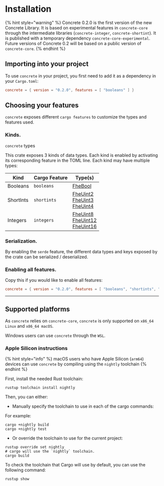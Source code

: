 # Installation

{% hint style="warning" %}
Concrete 0.2.0 is the first version of the new Concrete Library. It is based on experimental features in `concrete-core` through the intermediate libraries (`concrete-integer`, `concrete-shortint`). It is published with a temporary dependency `concrete-core-experimental`. Future versions of Concrete 0.2 will be based on a public version of `concrete-core`.
{% endhint %}

## Importing into your project

To use `concrete` in your project, you first need to add it as a dependency in your `Cargo.toml`:

```toml
concrete = { version = "0.2.0", features = [ "booleans" ] }
```

## Choosing your features

`concrete` exposes different `cargo features` to customize the types and features used.

### Kinds.

`concrete` types

This crate exposes 3 kinds of data types. Each kind is enabled by activating its corresponding feature in the TOML line. Each kind may have multiple types:

| Kind      | Cargo Feature | Type(s)                                  |
| --------- | ------------- |------------------------------------------|
| Booleans  | `booleans`    | [FheBool]                                |
| ShortInts | `shortints`   | [FheUint2]<br>[FheUint3]<br>[FheUint4]   |
| Integers  | `integers`    | [FheUint8]<br>[FheUint12]<br>[FheUint16] |

[FheBool]: https://docs.rs/concrete/0.2.0/concrete/type.FheBool.html
[FheUint2]: https://docs.rs/concrete/0.2.0/concrete/type.FheUint2.html
[FheUint3]: https://docs.rs/concrete/0.2.0/concrete/type.FheUint3.html
[FheUint4]: https://docs.rs/concrete/0.2.0/concrete/type.FheUint4.html
[FheUint8]: https://docs.rs/concrete/0.2.0/concrete/type.FheUint8.html
[FheUint12]: https://docs.rs/concrete/0.2.0/concrete/type.FheUint12.html
[FheUint16]: https://docs.rs/concrete/0.2.0/concrete/type.FheUint16.html

### Serialization.

By enabling the `serde` feature, the different data types and keys exposed by the crate can be serialized / deserialized.

### Enabling all features.

Copy this if you would like to enable all features:

```toml
concrete = { version = "0.2.0", features = [ "booleans", "shortints", "integers", "serde"] }
```

***

## Supported platforms

As `concrete` relies on `concrete-core`, `concrete` is only supported on `x86_64 Linux` and `x86_64 macOS`.

Windows users can use `concrete` through the `WSL`.

### Apple Silicon instructions

{% hint style="info" %}
macOS users who have Apple Silicon (`arm64`) devices can use `concrete` by compiling using the `nightly` toolchain
{% endhint %}

First, install the needed Rust toolchain:

```shell
rustup toolchain install nightly
```

Then, you can either:

* Manually specify the toolchain to use in each of the cargo commands:

For example:

```shell
cargo +nightly build
cargo +nightly test
```

* Or override the toolchain to use for the current project:

```shell
rustup override set nightly
# cargo will use the `nightly` toolchain.
cargo build
```

To check the toolchain that Cargo will use by default, you can use the following command:

```shell
rustup show
```
